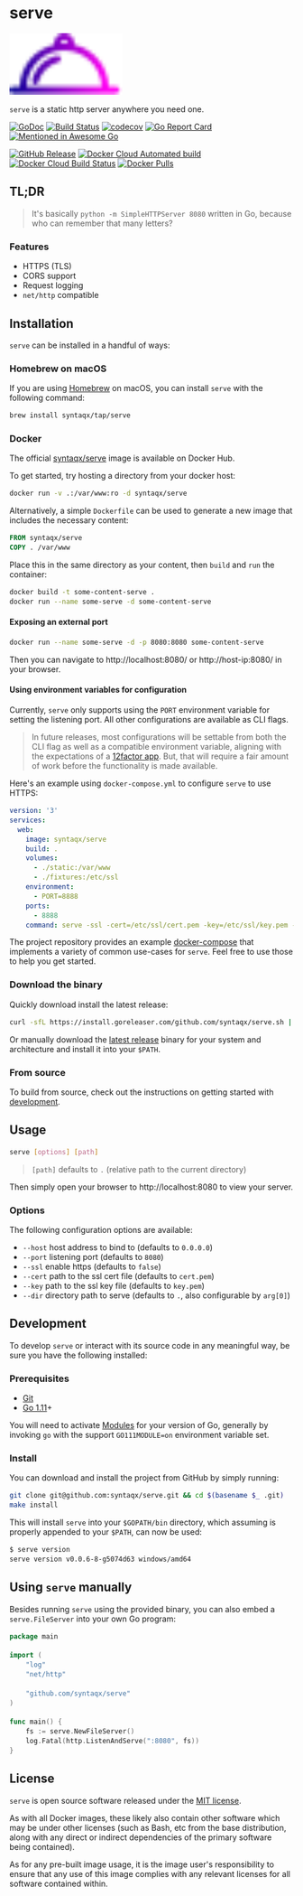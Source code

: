 # serve

<img src="https://raw.githubusercontent.com/syntaqx/serve/master/docs/logo.svg" width="200">

`serve` is a static http server anywhere you need one.

[homebrew]:   https://brew.sh/
[git]:        https://git-scm.com/
[golang]:     https://golang.org/
[releases]:   https://github.com/syntaqx/serve/releases
[modules]:    https://github.com/golang/go/wiki/Modules
[docker-hub]: https://hub.docker.com/r/syntaqx/serve

[![GoDoc](https://godoc.org/github.com/syntaqx/serve?status.svg)](https://godoc.org/github.com/syntaqx/serve)
[![Build Status](https://travis-ci.org/syntaqx/serve.svg?branch=master)](https://travis-ci.org/syntaqx/serve)
[![codecov](https://codecov.io/gh/syntaqx/serve/branch/master/graph/badge.svg)](https://codecov.io/gh/syntaqx/serve)
[![Go Report Card](https://goreportcard.com/badge/github.com/syntaqx/serve)](https://goreportcard.com/report/github.com/syntaqx/serve)
[![Mentioned in Awesome Go](https://awesome.re/mentioned-badge.svg)](https://github.com/avelino/awesome-go)

[![GitHub Release](https://img.shields.io/github/release-pre/syntaqx/serve.svg)][releases]
[![Docker Cloud Automated build](https://img.shields.io/docker/cloud/automated/syntaqx/serve.svg)][docker-hub]
[![Docker Cloud Build Status](https://img.shields.io/docker/cloud/build/syntaqx/serve.svg)][docker-hub]
[![Docker Pulls](https://img.shields.io/docker/pulls/syntaqx/serve.svg)][docker-hub]

## TL;DR

> It's basically `python -m SimpleHTTPServer 8080` written in Go, because who
> can remember that many letters?

### Features

* HTTPS (TLS)
* CORS support
* Request logging
* `net/http` compatible

## Installation

`serve` can be installed in a handful of ways:

### Homebrew on macOS

If you are using [Homebrew][] on macOS, you can install `serve` with the
following command:

```sh
brew install syntaqx/tap/serve
```

### Docker

The official [syntaqx/serve][docker-hub] image is available on Docker Hub.

To get started, try hosting a directory from your docker host:

```sh
docker run -v .:/var/www:ro -d syntaqx/serve
```

Alternatively, a simple `Dockerfile` can be used to generate a new image that
includes the necessary content:

```dockerfile
FROM syntaqx/serve
COPY . /var/www
```

Place this in the same directory as your content, then `build` and `run` the
container:

```sh
docker build -t some-content-serve .
docker run --name some-serve -d some-content-serve
```

#### Exposing an external port

```sh
docker run --name some-serve -d -p 8080:8080 some-content-serve
```

Then you can navigate to http://localhost:8080/ or http://host-ip:8080/ in your
browser.

#### Using environment variables for configuration

[12-factor-config]: https://12factor.net/config

Currently, `serve` only supports using the `PORT` environment variable for
setting the listening port. All other configurations are available as CLI flags.

> In future releases, most configurations will be settable from both the CLI
> flag as well as a compatible environment variable, aligning with the
> expectations of a [12factor app][12-factor-config]. But, that will require a
> fair amount of work before the functionality is made available.

Here's an example using `docker-compose.yml` to configure `serve` to use HTTPS:

```yaml
version: '3'
services:
  web:
    image: syntaqx/serve
    build: .
    volumes:
      - ./static:/var/www
      - ./fixtures:/etc/ssl
    environment:
      - PORT=8888
    ports:
      - 8888
    command: serve -ssl -cert=/etc/ssl/cert.pem -key=/etc/ssl/key.pem -dir=/var/www
```

The project repository provides an example [docker-compose](./docker-compose.yml)
that implements a variety of common use-cases for `serve`. Feel free to use
those to help you get started.

### Download the binary

Quickly download install the latest release:

```sh
curl -sfL https://install.goreleaser.com/github.com/syntaqx/serve.sh | sh
```

Or manually download the [latest release][releases] binary for your system and
architecture and install it into your `$PATH`.

### From source

To build from source, check out the instructions on getting started with
[development](#development).

## Usage

```sh
serve [options] [path]
```

> `[path]` defaults to `.` (relative path to the current directory)

Then simply open your browser to http://localhost:8080 to view your server.

### Options

The following configuration options are available:

* `--host` host address to bind to (defaults to `0.0.0.0`)
* `--port` listening port (defaults to `8080`)
* `--ssl` enable https (defaults to `false`)
* `--cert` path to the ssl cert file (defaults to `cert.pem`)
* `--key` path to the ssl key file (defaults to `key.pem`)
* `--dir` directory path to serve (defaults to `.`, also configurable by `arg[0]`)

## Development

To develop `serve` or interact with its source code in any meaningful way, be
sure you have the following installed:

### Prerequisites

* [Git][git]
* [Go 1.11][golang]+

You will need to activate [Modules][modules] for your version of Go, generally
by invoking `go` with the support `GO111MODULE=on` environment variable set.

### Install

You can download and install the project from GitHub by simply running:

```sh
git clone git@github.com:syntaqx/serve.git && cd $(basename $_ .git)
make install
```

This will install `serve` into your `$GOPATH/bin` directory, which assuming is
properly appended to your `$PATH`, can now be used:

```sh
$ serve version
serve version v0.0.6-8-g5074d63 windows/amd64
```

## Using `serve` manually

Besides running `serve` using the provided binary, you can also embed a
`serve.FileServer` into your own Go program:

```go
package main

import (
    "log"
    "net/http"

    "github.com/syntaqx/serve"
)

func main() {
    fs := serve.NewFileServer()
    log.Fatal(http.ListenAndServe(":8080", fs))
}
```

## License

[MIT]: https://opensource.org/licenses/MIT

`serve` is open source software released under the [MIT license][MIT].

As with all Docker images, these likely also contain other software which may be
under other licenses (such as Bash, etc from the base distribution, along with
any direct or indirect dependencies of the primary software being contained).

As for any pre-built image usage, it is the image user's responsibility to
ensure that any use of this image complies with any relevant licenses for all
software contained within.
